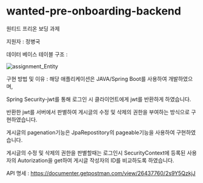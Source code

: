 # wanted-pre-onboarding-backend
원티드 프리온 보딩 과제

지원자  : 정병국

데이터 베이스 테이블 구조 :

![assignment_Entity](https://github.com/Booldon/wanted-pre-onboarding-backend/assets/99729203/848281cc-13bf-48a1-89e6-32de0ebd15fb)

구현 방법 및 이유 : 해당 애플리케이션은 JAVA/Spring Boot를 사용하여 개발하였으며, 

Spring Security-jwt를 통해 로그인 시 클라이언트에게 jwt를 반환하게 하였습니다.

반환한 jwt를 서버에서 판별하여 게시글의 수정 및 삭제의 권한을 부여하는 방식으로 구현하였습니다.


게시글의 pagenation기능은 JpaRepostitory의 pageable기능을 사용하여 구현하였습니다.

게시글의 수정 및 삭제의 권한을 판별할때는 로그인시 SecurityContext에 등록된 사용자의 Autorization을 get하여 게시글 작성자의 ID를 비교하도록 하였습니다.

API 명세 : https://documenter.getpostman.com/view/26437760/2s9Y5QzkjJ
